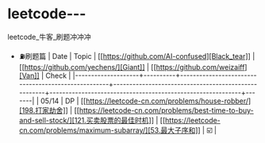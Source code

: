 # leetcode---

leetcode_牛客_刷题冲冲冲

* ⛽️刷题篇
| Date               | Topic    | [[https://github.com/AI-confused][Black_tear]]                                         | [[https://github.com/yechens/][Giant]]                                               | [[https://github.com/weizaiff][Van]]                                                        | Check |
   |--------------------+----------+----------------------------------------------------+-----------------------------------------------------+------------------------------------------------------------+-------|
   | 05/14              | DP       | [[https://leetcode-cn.com/problems/house-robber/][198.打家劫舍]]                                       | [[https://leetcode-cn.com/problems/best-time-to-buy-and-sell-stock/][121.买卖股票的最佳时机]]                              | [[https://leetcode-cn.com/problems/maximum-subarray/][53.最大子序和]]                                              | ☑️     |
